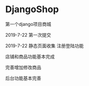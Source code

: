 # DjangoShop
第一个django项目商城

2019-7-22 第一次提交

2019-7-22 静态页面收集
注册登陆功能

店铺和商品功能基本完成

完善增加修改商品

后台功能基本完善
